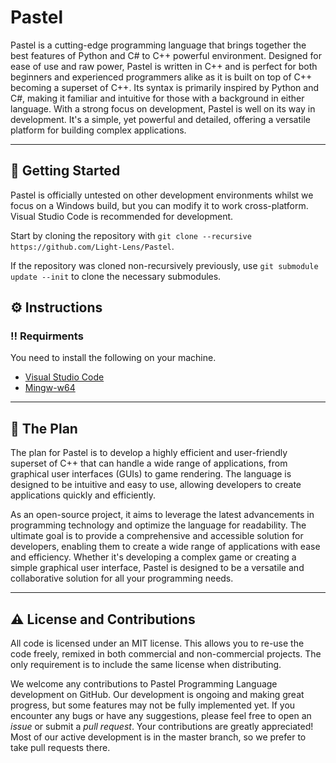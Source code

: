 # Pastel
Pastel is a cutting-edge programming language that brings together the best features of Python and C# to C++ powerful environment. Designed for ease of use and raw power, Pastel is written in C++ and is perfect for both beginners and experienced programmers alike as it is built on top of C++ becoming a superset of C++. Its syntax is primarily inspired by Python and C#, making it familiar and intuitive for those with a background in either language. With a strong focus on development, Pastel is well on its way in development. It's a simple, yet powerful and detailed, offering a versatile platform for building complex applications.

***

## :toolbox: Getting Started
Pastel is officially untested on other development environments whilst we focus on a Windows build, but you can modify it to work cross-platform. Visual Studio Code is recommended for development.

Start by cloning the repository with `git clone --recursive https://github.com/Light-Lens/Pastel`.

If the repository was cloned non-recursively previously, use `git submodule update --init` to clone the necessary submodules.

## :gear: Instructions
### :bangbang: Requirments
You need to install the following on your machine.
- [Visual Studio Code](https://code.visualstudio.com/)
- [Mingw-w64](https://github.com/niXman/mingw-builds-binaries/releases)

***

## :pencil: The Plan
The plan for Pastel is to develop a highly efficient and user-friendly superset of C++ that can handle a wide range of applications, from graphical user interfaces (GUIs) to game rendering. The language is designed to be intuitive and easy to use, allowing developers to create applications quickly and efficiently.

As an open-source project, it aims to leverage the latest advancements in programming technology and optimize the language for readability. The ultimate goal is to provide a comprehensive and accessible solution for developers, enabling them to create a wide range of applications with ease and efficiency. Whether it's developing a complex game or creating a simple graphical user interface, Pastel is designed to be a versatile and collaborative solution for all your programming needs.

***

## :warning: License and Contributions
All code is licensed under an MIT license. This allows you to re-use the code freely, remixed in both commercial and non-commercial projects. The only requirement is to include the same license when distributing.

We welcome any contributions to Pastel Programming Language development on GitHub. Our development is ongoing and making great progress, but some features may not be fully implemented yet. If you encounter any bugs or have any suggestions, please feel free to open an _issue_ or submit a _pull request_. Your contributions are greatly appreciated! Most of our active development is in the master branch, so we prefer to take pull requests there.
